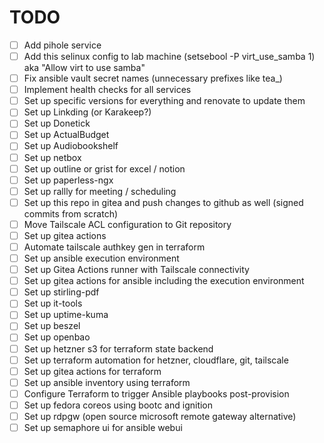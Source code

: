 # TODO

- [ ] Add pihole service
- [ ] Add this selinux config to lab machine (setsebool -P virt_use_samba 1) aka "Allow virt to use samba"
- [ ] Fix ansible vault secret names (unnecessary prefixes like tea_)
- [ ] Implement health checks for all services
- [ ] Set up specific versions for everything and renovate to update them
- [ ] Set up Linkding (or Karakeep?)
- [ ] Set up Donetick
- [ ] Set up ActualBudget
- [ ] Set up Audiobookshelf
- [ ] Set up netbox
- [ ] Set up outline or grist for excel / notion
- [ ] Set up paperless-ngx
- [ ] Set up rallly for meeting / scheduling
- [ ] Set up this repo in gitea and push changes to github as well (signed commits from scratch)
- [ ] Move Tailscale ACL configuration to Git repository
- [ ] Set up gitea actions
- [ ] Automate tailscale authkey gen in terraform
- [ ] Set up ansible execution environment
- [ ] Set up Gitea Actions runner with Tailscale connectivity
- [ ] Set up gitea actions for ansible including the execution environment
- [ ] Set up stirling-pdf
- [ ] Set up it-tools
- [ ] Set up uptime-kuma
- [ ] Set up beszel
- [ ] Set up openbao
- [ ] Set up hetzner s3 for terraform state backend
- [ ] Set up terraform automation for hetzner, cloudflare, git, tailscale
- [ ] Set up gitea actions for terraform
- [ ] Set up ansible inventory using terraform
- [ ] Configure Terraform to trigger Ansible playbooks post-provision
- [ ] Set up fedora coreos using bootc and ignition
- [ ] Set up rdpgw (open source microsoft remote gateway alternative)
- [ ] Set up semaphore ui for ansible webui
